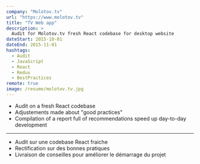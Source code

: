 ```yaml
---
company: "Molotov.tv"
url: "https://www.molotov.tv"
title: "TV Web app"
description: >
  Audit for Molotov.tv fresh React codebase for desktop website
dateStart: 2015-10-01
dateEnd: 2015-11-01
hashtags:
  - Audit
  - JavaScript
  - React
  - Redux
  - BestPractices
remote: true
image: /resume/molotov.tv.jpg
---
```


- Audit on a fresh React codebase
- Adjustements made about "good practices"
- Compilation of a report full of recommendations speed up day-to-day
  development

---

- Audit sur une codebase React fraiche
- Rectification sur des bonnes pratiques
- Livraison de conseilles pour améliorer le démarrage du projet
